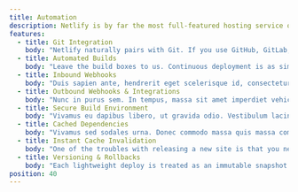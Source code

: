 ```yaml
---
title: Automation
description: Netlify is by far the most full-featured hosting service on the static site market, with 40+ distinct features rolled out.
features:
  - title: Git Integration
    body: "Netlify naturally pairs with Git. If you use GitHub, GitLab, BitBucket or just your own Private repo, we mirror that pull, change, push workflow into your site’s state."
  - title: Automated Builds
    body: "Leave the build boxes to us. Continuous deployment is as simple as just telling us how and what to build. Then with standard git commands you can rapidly deploy your site."
  - title: Inbound Webhooks
    body: "Duis sapien ante, hendrerit eget scelerisque id, consectetur eu tortor. Maecenas vulputate et odio ut varius. Duis vitae elit mauris."
  - title: Outbound Webhooks & Integrations
    body: "Nunc in purus sem. In tempus, massa sit amet imperdiet vehicula, nunc metus sodales sapien, non lacinia arcu ex non dolor."
  - title: Secure Build Environment
    body: "Vivamus eu dapibus libero, ut gravida odio. Vestibulum lacinia eu lacus eu efficitur. Praesent ac quam risus. Nullam et feugiat tortor."
  - title: Cached Dependencies
    body: "Vivamus sed sodales urna. Donec commodo massa quis massa commodo condimentum. Phasellus auctor ultricies aliquet."
  - title: Instant Cache Invalidation
    body: "One of the troubles with releasing a new site is that you never know if a user has a cached version. We can invalidate the cache in a second, only serving the intended version across the globe."
  - title: Versioning & Rollbacks
    body: "Each lightweight deploy is treated as an immutable snapshot of the site. Rolling back as far as you’d like is just a matter of clicking the right version you want."
position: 40
---
```

